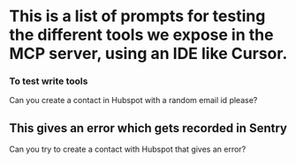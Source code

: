 # This is a list of prompts for testing the different tools we expose in the MCP server, using an IDE like Cursor.

### To test write tools 

<prompt>
    Can you create a contact in Hubspot with a random email id please?
</prompt>

## This gives an error which gets recorded in Sentry 

<prompt>
    Can you try to create a contact with Hubspot that gives an error? 
</prompt>